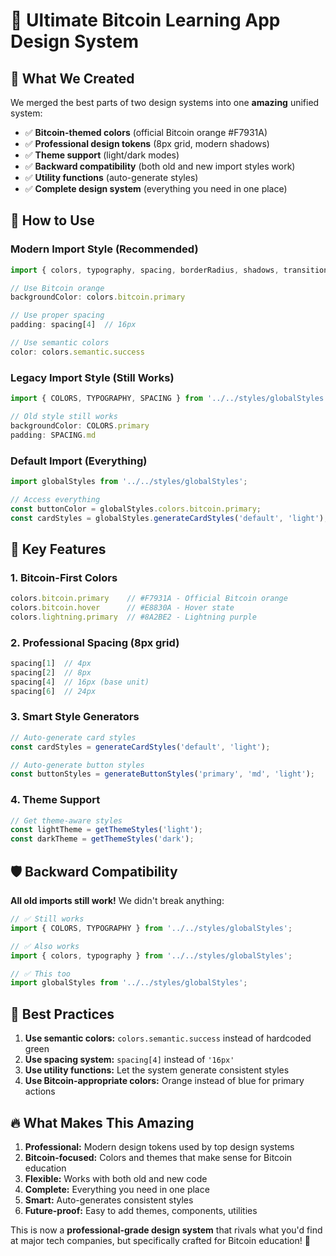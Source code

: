 # 🎨 Ultimate Bitcoin Learning App Design System

## 🚀 **What We Created**

We merged the best parts of two design systems into one **amazing** unified system:

- ✅ **Bitcoin-themed colors** (official Bitcoin orange #F7931A)
- ✅ **Professional design tokens** (8px grid, modern shadows)
- ✅ **Theme support** (light/dark modes)
- ✅ **Backward compatibility** (both old and new import styles work)
- ✅ **Utility functions** (auto-generate styles)
- ✅ **Complete design system** (everything you need in one place)

## 📖 **How to Use**

### **Modern Import Style (Recommended)**
```javascript
import { colors, typography, spacing, borderRadius, shadows, transitions } from '../../styles/globalStyles';

// Use Bitcoin orange
backgroundColor: colors.bitcoin.primary

// Use proper spacing
padding: spacing[4]  // 16px

// Use semantic colors
color: colors.semantic.success
```

### **Legacy Import Style (Still Works)**
```javascript
import { COLORS, TYPOGRAPHY, SPACING } from '../../styles/globalStyles';

// Old style still works
backgroundColor: COLORS.primary
padding: SPACING.md
```

### **Default Import (Everything)**
```javascript
import globalStyles from '../../styles/globalStyles';

// Access everything
const buttonColor = globalStyles.colors.bitcoin.primary;
const cardStyles = globalStyles.generateCardStyles('default', 'light');
```

## 🎯 **Key Features**

### **1. Bitcoin-First Colors**
```javascript
colors.bitcoin.primary    // #F7931A - Official Bitcoin orange
colors.bitcoin.hover      // #E8830A - Hover state
colors.lightning.primary  // #8A2BE2 - Lightning purple
```

### **2. Professional Spacing (8px grid)**
```javascript
spacing[1]  // 4px
spacing[2]  // 8px
spacing[4]  // 16px (base unit)
spacing[6]  // 24px
```

### **3. Smart Style Generators**
```javascript
// Auto-generate card styles
const cardStyles = generateCardStyles('default', 'light');

// Auto-generate button styles  
const buttonStyles = generateButtonStyles('primary', 'md', 'light');
```

### **4. Theme Support**
```javascript
// Get theme-aware styles
const lightTheme = getThemeStyles('light');
const darkTheme = getThemeStyles('dark');
```

## 🛡️ **Backward Compatibility**

**All old imports still work!** We didn't break anything:

```javascript
// ✅ Still works
import { COLORS, TYPOGRAPHY } from '../../styles/globalStyles';

// ✅ Also works  
import { colors, typography } from '../../styles/globalStyles';

// ✅ This too
import globalStyles from '../../styles/globalStyles';
```

## 🎨 **Best Practices**

1. **Use semantic colors:** `colors.semantic.success` instead of hardcoded green
2. **Use spacing system:** `spacing[4]` instead of `'16px'`  
3. **Use utility functions:** Let the system generate consistent styles
4. **Use Bitcoin-appropriate colors:** Orange instead of blue for primary actions

## 🔥 **What Makes This Amazing**

1. **Professional:** Modern design tokens used by top design systems
2. **Bitcoin-focused:** Colors and themes that make sense for Bitcoin education
3. **Flexible:** Works with both old and new code
4. **Complete:** Everything you need in one place
5. **Smart:** Auto-generates consistent styles
6. **Future-proof:** Easy to add themes, components, utilities

This is now a **professional-grade design system** that rivals what you'd find at major tech companies, but specifically crafted for Bitcoin education! 🚀 